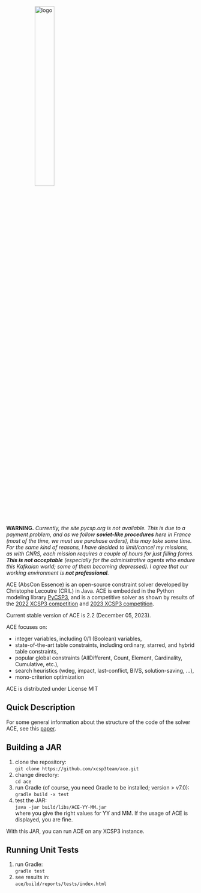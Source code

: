 
<div id="logo" style="margin-left:2cm">
<img width="35%" src="src/main/resources/logoAce.png" alt="logo"/>
</div>

**WARNING.** *Currently, the site pycsp.org is not available. This is due to a payment problem, and as we follow **soviet-like procedures** here in France (most of the time, we must use purchase orders), this may take some time. 
For the same kind of reasons, I have decided to limit/cancel my missions, as with CNRS, each mission requires a couple of hours for just filling forms. **This is not acceptable** (especially for the administrative agents who endure this Kafkaian world; some of them becoming depressed). I agree that our working environment is **not professional**.*

ACE (AbsCon Essence) is an open-source constraint solver developed by Christophe Lecoutre (CRIL) in Java.
ACE is embedded in the Python modeling library [PyCSP3](https://pycsp.org/), and is a competitive solver as shown by results of the [2022 XCSP3 competition](https://www.cril.univ-artois.fr/XCSP22/) and [2023 XCSP3 competition](https://www.cril.univ-artois.fr/XCSP23/).

Current stable version of ACE is 2.2 (December 05, 2023).

ACE focuses on:
- integer variables, including 0/1 (Boolean) variables,
- state-of-the-art table constraints, including ordinary, starred, and hybrid table constraints,
- popular global constraints (AllDifferent, Count, Element, Cardinality, Cumulative, etc.),
- search heuristics (wdeg, impact, last-conflict, BIVS, solution-saving, ...),
- mono-criterion optimization

ACE is distributed under License MIT

## Quick Description

For some general information about the structure of the code of the solver ACE, see this [paper](https://arxiv.org/abs/2302.05405). 



## Building a JAR

1. clone the repository:  
   `git clone https://github.com/xcsp3team/ace.git`
1. change directory:  
   `cd ace`
1. run Gradle (of course, you need Gradle to be installed; version > v7.0):  
   `gradle build -x test`  
1. test the JAR:  
   `java -jar build/libs/ACE-YY-MM.jar`   
where you give the right values for YY and MM.
If the usage of ACE is displayed, you are fine. 

With this JAR, you can run ACE on any XCSP3 instance.

## Running Unit Tests

1. run Gradle:  
   `gradle test`
1. see results in:  
   `ace/build/reports/tests/index.html`
